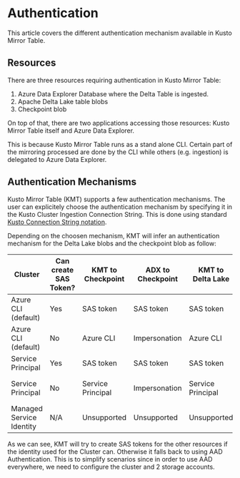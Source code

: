 # Authentication

This article covers the different authentication mechanism available in Kusto Mirror Table.

## Resources

There are three resources requiring authentication in Kusto Mirror Table:

1.  Azure Data Explorer Database where the Delta Table is ingested.
1.  Apache Delta Lake table blobs
1.  Checkpoint blob

On top of that, there are two applications accessing those resources:  Kusto Mirror Table itself and Azure Data Explorer.

This is because Kusto Mirror Table runs as a stand alone CLI.  Certain part of the mirroring processed are done by the CLI while others (e.g. ingestion) is delegated to Azure Data Explorer.

##  Authentication Mechanisms

Kusto Mirror Table (KMT) supports a few authentication mechanisms.  The user can explicitely choose the authentication mechanism by specifying it in the Kusto Cluster Ingestion Connection String.  This is done using standard [Kusto Connection String notation](https://docs.microsoft.com/en-us/azure/data-explorer/kusto/api/connection-strings/kusto).

Depending on the choosen mechanism, KMT will infer an authentication mechanism for the Delta Lake blobs and the checkpoint blob as follow:

Cluster|Can create SAS Token?|KMT to Checkpoint|ADX to Checkpoint|KMT to Delta Lake|ADX to Delta Lake
-|-|-|-|-|-
Azure CLI (default)|Yes|SAS token|SAS token|SAS token|SAS token
Azure CLI (default)|No|Azure CLI|Impersonation|Azure CLI|Cluster system identity
Service Principal|Yes|SAS token|SAS token|SAS token|SAS token
Service Principal|No|Service Principal|Impersonation|Service Principal|Cluster system identity
Managed Service Identity|N/A|Unsupported|Unsupported|Unsupported|Unsupported

As we can see, KMT will try to create SAS tokens for the other resources if the identity used for the Cluster can.  Otherwise it falls back to using AAD Authentication.  This is to simplify scenarios since in order to use AAD everywhere, we need to configure the cluster and 2 storage accounts.

